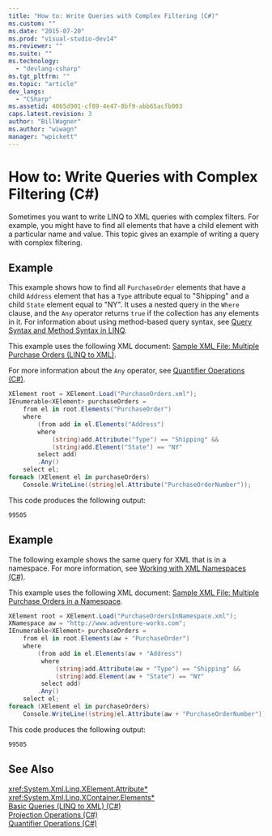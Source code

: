 ```yaml
---
title: "How to: Write Queries with Complex Filtering (C#)"
ms.custom: ""
ms.date: "2015-07-20"
ms.prod: "visual-studio-dev14"
ms.reviewer: ""
ms.suite: ""
ms.technology: 
  - "devlang-csharp"
ms.tgt_pltfrm: ""
ms.topic: "article"
dev_langs: 
  - "CSharp"
ms.assetid: 4065d901-cf89-4e47-8bf9-abb65acfb003
caps.latest.revision: 3
author: "BillWagner"
ms.author: "wiwagn"
manager: "wpickett"
---
```

# How to: Write Queries with Complex Filtering (C#)
Sometimes you want to write LINQ to XML queries with complex filters. For example, you might have to find all elements that have a child element with a particular name and value. This topic gives an example of writing a query with complex filtering.  
  
## Example  
 This example shows how to find all `PurchaseOrder` elements that have a child `Address` element that has a `Type` attribute equal to "Shipping" and a child `State` element equal to "NY". It uses a nested query in the `Where` clause, and the `Any` operator returns `true` if the collection has any elements in it. For information about using method-based query syntax, see [Query Syntax and Method Syntax in LINQ](../../../../csharp\programming-guide\concepts\linq/query-syntax-and-method-syntax-in-linq.md).  
  
 This example uses the following XML document: [Sample XML File: Multiple Purchase Orders (LINQ to XML)](../../../../csharp\programming-guide\concepts\linq/sample-xml-file-multiple-purchase-orders-linq-to-xml.md).  
  
 For more information about the `Any` operator, see [Quantifier Operations (C#)](../../../../csharp\programming-guide\concepts\linq/quantifier-operations.md).  
  
```c#  
XElement root = XElement.Load("PurchaseOrders.xml");  
IEnumerable<XElement> purchaseOrders =  
    from el in root.Elements("PurchaseOrder")  
    where   
        (from add in el.Elements("Address")  
        where  
            (string)add.Attribute("Type") == "Shipping" &&  
            (string)add.Element("State") == "NY"  
        select add)  
        .Any()  
    select el;  
foreach (XElement el in purchaseOrders)  
    Console.WriteLine((string)el.Attribute("PurchaseOrderNumber"));  
```  
  
 This code produces the following output:  
  
```  
99505  
```  
  
## Example  
 The following example shows the same query for XML that is in a namespace. For more information, see [Working with XML Namespaces (C#)](../../../../csharp\programming-guide\concepts\linq/working-with-xml-namespaces.md).  
  
 This example uses the following XML document: [Sample XML File: Multiple Purchase Orders in a Namespace](../../../../csharp\programming-guide\concepts\linq/sample-xml-file-multiple-purchase-orders-in-a-namespace.md).  
  
```c#  
XElement root = XElement.Load("PurchaseOrdersInNamespace.xml");  
XNamespace aw = "http://www.adventure-works.com";  
IEnumerable<XElement> purchaseOrders =  
    from el in root.Elements(aw + "PurchaseOrder")  
    where  
        (from add in el.Elements(aw + "Address")  
         where  
             (string)add.Attribute(aw + "Type") == "Shipping" &&  
             (string)add.Element(aw + "State") == "NY"  
         select add)  
        .Any()  
    select el;  
foreach (XElement el in purchaseOrders)  
    Console.WriteLine((string)el.Attribute(aw + "PurchaseOrderNumber"));  
```  
  
 This code produces the following output:  
  
```  
99505  
```  
  
## See Also  
 <xref:System.Xml.Linq.XElement.Attribute*>   
 <xref:System.Xml.Linq.XContainer.Elements*>   
 [Basic Queries (LINQ to XML) (C#)](../../../../csharp\programming-guide\concepts\linq/basic-queries-linq-to-xml.md)   
 [Projection Operations (C#)](../../../../csharp\programming-guide\concepts\linq/projection-operations.md)   
 [Quantifier Operations (C#)](../../../../csharp\programming-guide\concepts\linq/quantifier-operations.md)